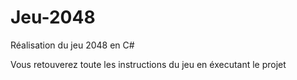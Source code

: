 # Jeu-2048
Réalisation du jeu 2048 en C#

Vous retouverez toute les instructions du jeu en éxecutant le projet
